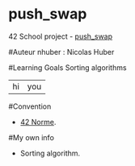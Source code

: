 # push_swap
42 School project - [push_swap](./subject/push_swap.pdf)

#Auteur
nhuber : Nicolas Huber <br />

#Learning Goals
Sorting algorithms
<table>
<tr>
<td>hi</td>
<td>you</td>
<table />

#Convention
+ [42 Norme](./subject/norme.pdf).<br />

#My own info
+ Sorting algorithm.<br />
